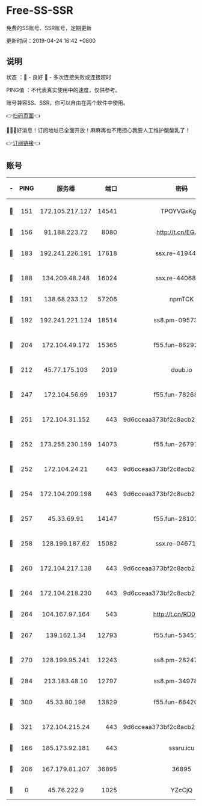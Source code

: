 # Free-SS-SSR

免费的SS账号、SSR账号，定期更新

更新时间：2019-04-24 16:42 +0800

## 说明

状态     ：🙂 - 良好 🙁 - 多次连接失败或连接超时

PING值   ：不代表真实使用中的速度，仅供参考。

账号兼容SS、SSR，你可以自由在两个软件中使用。

👉[扫码页面](https://liesauer.github.io/Free-SS-SSR/)👈

🎉🎉🎉好消息！订阅地址已全面开放！麻麻再也不用担心我要人工维护酸酸乳了！

👉[订阅链接](https://www.liesauer.net/yogurt/subscribe?ACCESS_TOKEN=DAYxR3mMaZAsaqUb)👈

## 账号

|-|PING|服务器|端口|密码|加密方式|区域|
|:----:|:----:|:-----:|-----:|:----:|:----:|:----:|
|🙂|151|172.105.217.127|14541|TPOYVGxKglpi|aes-256-cfb|JP|
|🙂|156|91.188.223.72|8080|http://t.cn/EGJIyrl|rc4-md5|RU|
|🙂|183|192.241.226.191|17618|ssx.re-41944393|aes-256-cfb|US|
|🙂|188|134.209.48.248|16024|ssx.re-44068408|aes-256-cfb|US|
|🙂|191|138.68.233.12|57206|npmTCK|rc4-md5|US|
|🙂|192|192.241.221.124|18514|ss8.pm-09573145|aes-256-cfb|US|
|🙂|204|172.104.49.172|15365|f55.fun-86292044|aes-256-cfb|SG|
|🙂|212|45.77.175.103|2019|doub.io|aes-128-ctr|SG|
|🙂|247|172.104.56.69|19317|f55.fun-78268660|aes-256-cfb|SG|
|🙂|251|172.104.31.152|443|9d6cceaa373bf2c8acb22e60b6a58be6|aes-256-cfb|US|
|🙂|252|173.255.230.159|14073|f55.fun-26791900|aes-256-cfb|US|
|🙂|252|172.104.24.21|443|9d6cceaa373bf2c8acb22e60b6a58be6|aes-256-cfb|US|
|🙂|254|172.104.209.198|443|9d6cceaa373bf2c8acb22e60b6a58be6|aes-256-cfb|US|
|🙂|257|45.33.69.91|14147|f55.fun-28101768|aes-256-cfb|US|
|🙂|258|128.199.187.62|15082|ssx.re-04671645|aes-256-cfb|SG|
|🙂|260|172.104.217.138|443|9d6cceaa373bf2c8acb22e60b6a58be6|aes-256-cfb|US|
|🙂|264|172.104.218.230|443|9d6cceaa373bf2c8acb22e60b6a58be6|aes-256-cfb|US|
|🙂|264|104.167.97.164|543|http://t.cn/RD0D7sx|rc4-md5|CA|
|🙂|267|139.162.1.34|12793|f55.fun-53451447|aes-256-cfb|SG|
|🙂|270|128.199.95.241|12243|ss8.pm-28247465|aes-256-cfb|SG|
|🙂|284|213.183.48.10|12797|ss8.pm-34978760|rc4-md5|RU|
|🙂|300|45.33.80.198|13829|f55.fun-66420487|aes-256-cfb|US|
|🙂|321|172.104.215.24|443|9d6cceaa373bf2c8acb22e60b6a58be6|aes-256-cfb|US|
|🙂|166|185.173.92.181|443|sssru.icu|rc4-md5|RU|
|🙂|206|167.179.81.207|36895|36895|aes-256-cfb|JP|
|🙁|0|45.76.222.9|1025|YZcCjQ|rc4-md5|JP|
